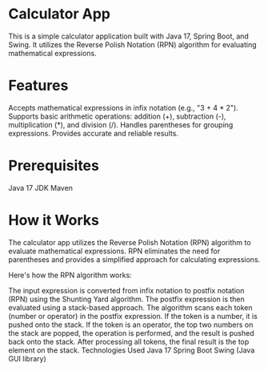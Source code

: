 # Calculator App
This is a simple calculator application built with Java 17, Spring Boot, and Swing. It utilizes the Reverse Polish Notation (RPN) algorithm for evaluating mathematical expressions.

# Features
Accepts mathematical expressions in infix notation (e.g., "3 + 4 * 2").
Supports basic arithmetic operations: addition (+), subtraction (-), multiplication (*), and division (/).
Handles parentheses for grouping expressions.
Provides accurate and reliable results.

# Prerequisites
Java 17 JDK
Maven

# How it Works
The calculator app utilizes the Reverse Polish Notation (RPN) algorithm to evaluate mathematical expressions. RPN eliminates the need for parentheses and provides a simplified approach for calculating expressions.

Here's how the RPN algorithm works:

The input expression is converted from infix notation to postfix notation (RPN) using the Shunting Yard algorithm.
The postfix expression is then evaluated using a stack-based approach.
The algorithm scans each token (number or operator) in the postfix expression.
If the token is a number, it is pushed onto the stack.
If the token is an operator, the top two numbers on the stack are popped, the operation is performed, and the result is pushed back onto the stack.
After processing all tokens, the final result is the top element on the stack.
Technologies Used
Java 17
Spring Boot
Swing (Java GUI library)
